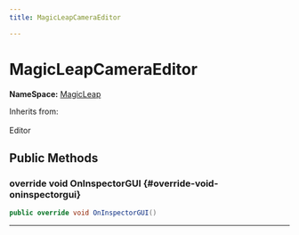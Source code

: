 ```yaml
---
title: MagicLeapCameraEditor

---
```


# MagicLeapCameraEditor



**NameSpace:** 
[MagicLeap](/versioned_docs/version-22-Feb-2023/unity-api/api/UnityEditor.XR.MagicLeap/UnityEditor.XR.MagicLeap.md) 





Inherits from: <br></br>Editor




## Public Methods

### override void OnInspectorGUI {#override-void-oninspectorgui}

```csharp
public override void OnInspectorGUI()
```






-----------


